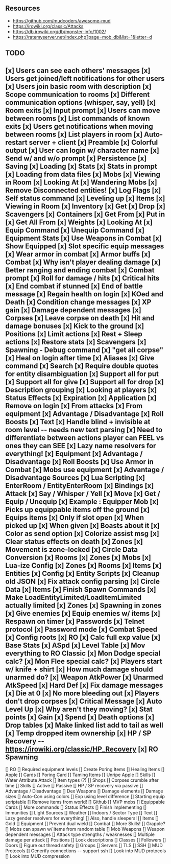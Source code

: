 ## Resources
* https://github.com/mudcoders/awesome-mud
* https://irowiki.org/classic/Attacks
* https://db.irowiki.org/db/monster-info/1002/
* https://ratemyserver.net/index.php?page=mob_db&list=1&letter=d

## TODO
[x] Users can see each others' messages
[x] Users get joined/left notifications for other users
[x] Users join basic room with description
[x] Scope communication to rooms
[x] Different communication options (whisper, say, yell)
[x] Room exits
[x] Input prompt
[x] Users can move between rooms
[x] List commands of known exits
[x] Users get notifications when moving between rooms
[x] List players in room
[x] Auto-restart server + client
[x] Preamble
[x] Colorful output 
[x] User can login w/ character name
[x] Send w/ and w/o prompt
[x] Persistence
    [x] Saving
    [x] Loading
[x] Stats
[x] Stats in prompt
[x] Loading from data files
[x] Mobs
    [x] Viewing in Room
    [x] Looking At
[x] Wandering Mobs
[x] Remove Disconnected entities!
[x] Log Flags
[x] Self status command
[x] Leveling up
[x] Items
    [x] Viewing in Room
    [x] Inventory
    [x] Get
    [x] Drop
    [x] Scavengers
    [x] Containers
    [x] Get From
    [x] Put in
    [x] Get All From
    [x] Weights
    [x] Looking At
    [x] Equip Command
    [x] Unequip Command
    [x] Equipment Stats
    [x] Use Weapons in Combat
    [x] Show Equipped
    [x] Slot specific equip messages
    [x] Wear armor in combat
    [x] Armor buffs
[x] Combat
    [x] Why isn't player dealing damage 
    [x] Better ranging and ending combat
    [x] Combat prompt
    [x] Roll for damage / hits
    [x] Critical hits
    [x] End combat if stunned
    [x] End of battle message
    [x] Regain health on login
    [x] KOed and Death
    [x] Condition change messages
    [x] XP gain
    [x] Damage dependent messages
    [x] Corpses
    [x] Leave corpse on death
    [x] Hit and damage bonuses
    [x] Kick to the ground
[x] Positions
    [x] Limit actions
    [x] Rest + Sleep actions
        [x] Restore stats
[x] Scavengers
[x] Spawning - Debug command
[x] "get all corpse"
[x] Heal on login after time
[x] Aliases
[x] Give command
[x] Search
    [x] Require double quotes for entity disambiguation
    [x] Support all for put
    [x] Support all for give
    [x] Support all for drop
[x] Description grouping
[x] Looking at players
[x] Status Effects
    [x] Expiration
    [x] Application
    [x] Remove on login
    [x] From attacks
    [x] From equipment
    [x] Advantage / Disadvantage
    [x] Roll Boosts
[x] Text
    [x] Handle blind + invisible at room level -- needs new text parsing
        [x] Need to differentiate between actions player can FEEL vs ones they can SEE
    [x] Lazy name resolvers for everything!
[x] Equipment
    [x] Advantage / Disadvantage
    [x] Roll Boosts
    [x] Use Armor in Combat
    [x] Mobs use equipment
[x] Advantage / Disadvantage Sources
[x] Lua Scripting
    [x] EnterRoom / EntityEnterRoom
    [x] Bindings
        [x] Attack
        [x] Say / Whisper / Yell
        [x] Move
        [x] Get / Equip / Unequip
    [x] Example : Equipper Mob
        [x] Picks up equippable items off the ground
        [x] Equips items
            [x] Only if slot open
            [x] When picked up
            [x] When given
        [x] Boasts about it
[x] Color as send option
[x] Colorize assist msg
[x] Clear status effects on death
[x] Zones
    [x] Movement is zone-locked
[x] Circle Data Conversion
    [x] Rooms
    [x] Zones
    [x] Mobs
[x] Lua-ize Config
    [x] Zones
    [x] Rooms
    [x] Items
    [x] Entities
        [x] Config
        [x] Entity Scripts
    [x] Cleanup old JSON
[x] Fix attack config parsing
[x] Circle Data
    [x] Items
    [x] Finish Spawn Commands
    [x] Make LoadEntityLimited/LoadItemLimited actually limited
[x] Zones
    [x] Spawning in zones
        [x] Give enemies
        [x] Equip enemies w/ items
    [x] Respawn on timer
[x] Passwords
[x] Telnet protocol
    [x] Password mode
[x] Combat Speed
[x] Config roots
[x] RO
    [x] Calc full exp value
    [x] Base Stats
    [x] ASpd
    [x] Level Table
    [x] Mov everything to RO Classic
    [x] Mon Dodge special calc?
    [x] Mon Flee special calc?
    [x] Players start w/ knife + shirt
    [x] How much damage should unarmed do?
    [x] Weapon AtkPower
    [x] Unarmed AtkSpeed
    [x] Hard Def
    [x] Fix damage messages
    [x] Die at 0
    [x] No more bleeding out
    [x] Players don't drop corpses
    [x] Critical Message
    [x] Auto Level Up
    [x] Why aren't they moving?
    [x] Stat points
        [x] Gain
        [x] Spend
    [x] Death options
    [x] Drop tables
    [x] Make linked list add to tail as well 
    [x] Temp dropped item ownership
    [x] HP / SP Recovery -- https://irowiki.org/classic/HP_Recovery
    [x] RO Spawning
----------------------------------------
[] RO
    [] Required equipment levels
    [] Create Poring Items
        [] Healing Items
            [] Apple
        [] Cards
            [] Poring Card
        [] Taming Items
            [] Unripe Apple
    [] Skills
        [] Water Attribute Attack
    [] Item types (?)
    [] Shops
    [] Corpses crumble after time
    [] Skills
        [] Active
        [] Passive
            [] HP / SP recovery via passive
    [] Advantage / Disadvantage
    [] Dex Weapons
    [] Damage elements
    [] Damage sizes
    [] Auto-Con using colors
    [] Exp using level difference
    [] Starting equip scriptable
[] Remove items from world!
[] Github
[] MVP mobs
[] Equippable Cards
[] More commands
[] Status Effects
    [] Finish implementing
    [] Immunities
[] Light Sources
    [] Weather
    [] Indoors / Sector Type
[] Text
    [] Lazy gender resolvers for everything!
    [] Also, handle sleepers!
[] Items
    [] Gold
    [] Equipment
        [] Prevent dual wield
[] Combat
    [] More Skills!
        [] Grapple?
    [] Mobs can spawn w/ items from random table
    [] Mob Weapons
    [] Weapon dependent messages
    [] Attack type strengths / weaknesses
    [] Multiple damage per attack
[] Positions
    [] Look descriptions
[] Classes
[] Followers
[] Doors
[] Figure out thread safety
[] Groups
[] Servers
    [] TLS
    [] SSH
    [] MUD Protocols
[] Generify connections -- support ssh
[] Look into MUD protocols
[] Look into MUD compression